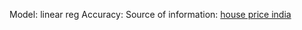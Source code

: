 Model: linear reg
Accuracy: 
Source of information: [house price india](https://data.world/dataindianset2000/house-price-india)
